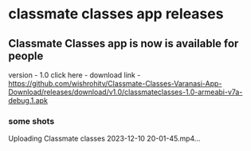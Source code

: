 <h1>
classmate classes app releases
</h1>

## Classmate Classes app is now is available for people
version - 1.0
click here -
download link - https://github.com/wishrohitv/Classmate-Classes-Varanasi-App-Download/releases/download/v1.0/classmateclasses-1.0-armeabi-v7a-debug.1.apk


<h3>
some shots
</h3>


Uploading Classmate classes 2023-12-10 20-01-45.mp4…

